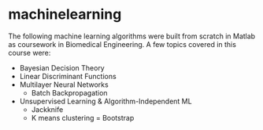 # machinelearning
The following machine learning algorithms were built from scratch in Matlab as coursework in Biomedical Engineering. A few topics covered
in this course were:

- Bayesian Decision Theory
- Linear Discriminant Functions
- Multilayer Neural Networks
   - Batch Backpropagation
- Unsupervised Learning & Algorithm-Independent ML
   - Jackknife
   - K means clustering
   = Bootstrap
